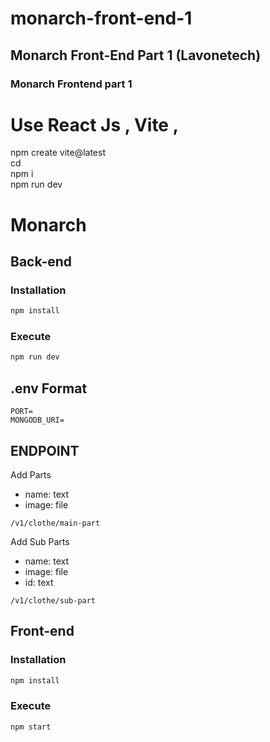 # monarch-front-end-1
## Monarch Front-End Part 1 (Lavonetech) 

### Monarch Frontend part 1

# Use React Js , Vite , 

npm create vite@latest <br/>
cd <project-name> <br/>
npm i <br/>
npm run dev <br/>

# Monarch

## Back-end

### Installation

```bash
npm install
```

### Execute
```bash
npm run dev
```

## .env Format
```
PORT=
MONGODB_URI=
```
## ENDPOINT
Add Parts
- name: text
- image: file
```
/v1/clothe/main-part
```

Add Sub Parts
- name: text
- image: file
- id: text
```
/v1/clothe/sub-part
```

## Front-end

### Installation

```bash
npm install
```

### Execute
```bash
npm start
```
